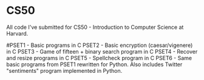 # CS50
All code I've submitted for CS50 - Introduction to Computer Science at Harvard.

#PSET1 - Basic programs in C
PSET2 - Basic encryption (caesar/vigenere) in C
PSET3 - Game of fifteen + binary search program in C
PSET4 - Recover and resize programs in C
PSET5 - Spellcheck program in C
PSET6 - Same basic programs from PSET1 rewritten for Python. Also includes Twitter "sentiments" program implemented in Python.
